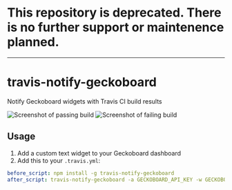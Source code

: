 # This repository is deprecated. There is no further support or maintenence planned.

---

# travis-notify-geckoboard

Notify Geckoboard widgets with Travis CI build results

![Screenshot of passing build](screenshot-build-passed.png)
![Screenshot of failing build](screenshot-build-failed.png)

## Usage

1. Add a custom text widget to your Geckoboard dashboard
2. Add this to your `.travis.yml`:

``` yaml
before_script: npm install -g travis-notify-geckoboard
after_script: travis-notify-geckoboard -a GECKOBOARD_API_KEY -w GECKOBOARD_WIDGET_KEY
```
